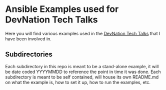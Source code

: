 # Ansible Examples used for DevNation Tech Talks

Here you will find various examples used in the 
[DevNation Tech Talks](https://developers.redhat.com/devnation/tech-talks/) that
I have been involved in.

## Subdirectories

Each subdirectory in this repo is meant to be a stand-alone example, it will be
date coded YYYYMMDD to reference the point in time it was done. Each
subdirectory is meant to be self contained, will house its own README.md on
what the example is, how to set it up, how to run the examples, etc.
